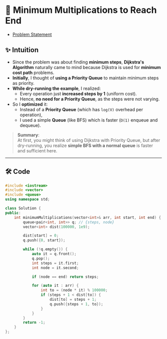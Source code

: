 # 🚀 Minimum Multiplications to Reach End
- [Problem Statement](https://www.geeksforgeeks.org/problems/minimum-multiplications-to-reach-end/1)
## ✨ Intuition

- Since the problem was about finding **minimum steps**, **Dijkstra's Algorithm** naturally came to mind because Dijkstra is used for **minimum cost path** problems.
- **Initially**, I thought of **using a Priority Queue** to maintain minimum steps as priority.
- **While dry-running the example**, I realized:
  - Every operation just **increased steps by 1** (uniform cost).
  - Hence, **no need for a Priority Queue**, as the steps were not varying.
- So I **optimized** it:
  - Instead of a **Priority Queue** (which has `log(V)` overhead per operation),
  - I used a simple **Queue** (like BFS) which is faster (`O(1)` enqueue and dequeue).
  
> **Summary**:  
> At first, you might think of using Dijkstra with Priority Queue, but after dry-running, you realize **simple BFS with a normal queue** is faster and sufficient here.

---


## 🛠️ Code

```cpp
#include <iostream>
#include <vector>
#include <queue>
using namespace std;

class Solution {
public:
    int minimumMultiplications(vector<int>& arr, int start, int end) {
        queue<pair<int, int>> q; // {steps, node}
        vector<int> dist(100000, 1e9);

        dist[start] = 0;
        q.push({0, start});

        while (!q.empty()) {
            auto it = q.front();
            q.pop();
            int steps = it.first;
            int node = it.second;

            if (node == end) return steps;

            for (auto it : arr) {
                int to = (node * it) % 100000;
                if (steps + 1 < dist[to]) {
                    dist[to] = steps + 1;
                    q.push({steps + 1, to});
                }
            }
        }
        return -1;
    }
};
